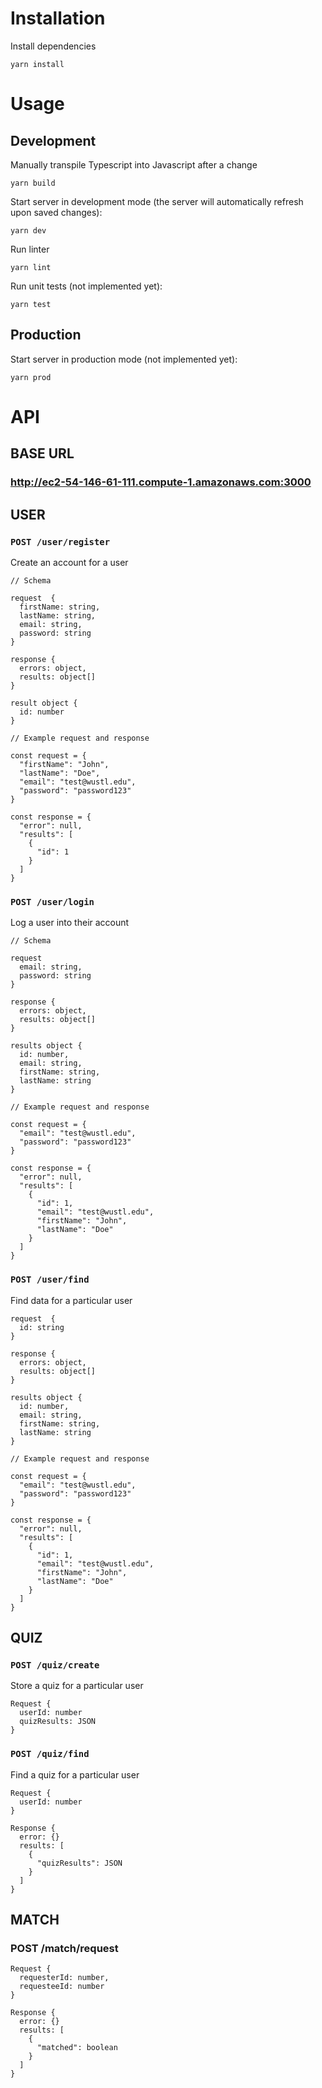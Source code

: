 # Installation

Install dependencies

```yarn install```

# Usage

## Development

Manually transpile Typescript into Javascript after a change

```yarn build```

Start server in development mode (the server will automatically refresh upon saved changes):

```yarn dev```

Run linter

```yarn lint```

Run unit tests (not implemented yet):

```yarn test```

## Production
Start server in production mode (not implemented yet):

```yarn prod```

# API
## BASE URL
### http://ec2-54-146-61-111.compute-1.amazonaws.com:3000
## USER
### `POST /user/register`

Create an account for a user

```
// Schema

request  {
  firstName: string,
  lastName: string,
  email: string,
  password: string
}

response {
  errors: object,
  results: object[]
}

result object {
  id: number
}

// Example request and response

const request = {
  "firstName": "John",
  "lastName": "Doe",
  "email": "test@wustl.edu",
  "password": "password123"
}

const response = {
  "error": null,
  "results": [
    {
      "id": 1
    }
  ]
}
```
### `POST /user/login`

Log a user into their account

```
// Schema

request
  email: string,
  password: string
}

response {
  errors: object,
  results: object[]
}

results object {
  id: number,
  email: string,
  firstName: string,
  lastName: string
}

// Example request and response

const request = {
  "email": "test@wustl.edu",
  "password": "password123"
}

const response = {
  "error": null,
  "results": [
    {
      "id": 1,
      "email": "test@wustl.edu",
      "firstName": "John",
      "lastName": "Doe"
    }
  ]
}
```

### `POST /user/find`

Find data for a particular user

```
request  {
  id: string
}

response {
  errors: object,
  results: object[] 
}

results object {
  id: number,
  email: string,
  firstName: string,
  lastName: string
}

// Example request and response

const request = {
  "email": "test@wustl.edu",
  "password": "password123"
}

const response = {
  "error": null,
  "results": [
    {
      "id": 1,
      "email": "test@wustl.edu",
      "firstName": "John",
      "lastName": "Doe"
    }
  ]
}
```
## QUIZ
### `POST /quiz/create`

Store a quiz for a particular user

```
Request {
  userId: number
  quizResults: JSON
}
```
### `POST /quiz/find`

Find a quiz for a particular user

```
Request {
  userId: number
}

Response {
  error: {}
  results: [
    {
      "quizResults": JSON
    }
  ]
}
```
## MATCH
### POST /match/request
```
Request {
  requesterId: number, 
  requesteeId: number
}

Response {
  error: {}
  results: [
    {
      "matched": boolean
    }
  ]
}
```
